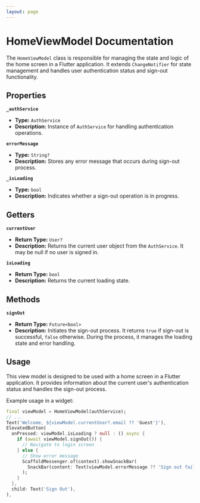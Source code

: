 ```yaml
---
layout: page
---
```


# HomeViewModel Documentation

The `HomeViewModel` class is responsible for managing the state and logic of the home screen in a Flutter application. It extends `ChangeNotifier` for state management and handles user authentication status and sign-out functionality.

## Properties

**`_authService`**
- **Type:** `AuthService`
- **Description:** Instance of `AuthService` for handling authentication operations.

**`errorMessage`**
- **Type:** `String?`
- **Description:** Stores any error message that occurs during sign-out process.

**`_isLoading`**
- **Type:** `bool`
- **Description:** Indicates whether a sign-out operation is in progress.

## Getters

**`currentUser`**
- **Return Type:** `User?`
- **Description:** Returns the current user object from the `AuthService`. It may be null if no user is signed in.

**`isLoading`**
- **Return Type:** `bool`
- **Description:** Returns the current loading state.

## Methods

**`signOut`**
- **Return Type:** `Future<bool>`
- **Description:** Initiates the sign-out process. It returns `true` if sign-out is successful, `false` otherwise. During the process, it manages the loading state and error handling.

## Usage

This view model is designed to be used with a home screen in a Flutter application. It provides information about the current user's authentication status and handles the sign-out process.

Example usage in a widget:

```dart
final viewModel = HomeViewModel(authService);
// ...
Text('Welcome, ${viewModel.currentUser?.email ?? 'Guest'}'),
ElevatedButton(
  onPressed: viewModel.isLoading ? null : () async {
    if (await viewModel.signOut()) {
      // Navigate to login screen
    } else {
      // Show error message
      ScaffoldMessenger.of(context).showSnackBar(
        SnackBar(content: Text(viewModel.errorMessage ?? 'Sign out failed')),
      );
    }
  },
  child: Text('Sign Out'),
),
```